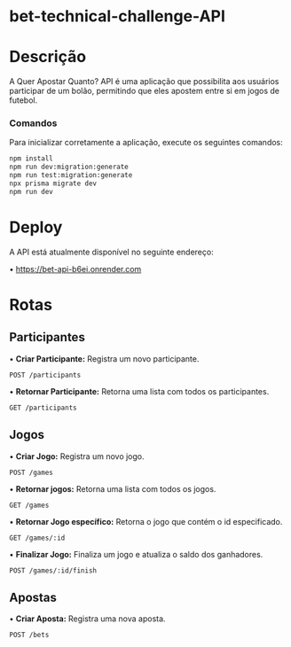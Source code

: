 # bet-technical-challenge-API
<h1>Descrição</h1>

  <p>A Quer Apostar Quanto? API é uma aplicação que possibilita aos usuários participar de um bolão, permitindo que eles apostem entre si em jogos de futebol.</p>

  <h3>Comandos</h3>
  Para inicializar corretamente a aplicação, execute os seguintes comandos:

```bash
npm install
npm run dev:migration:generate
npm run test:migration:generate
npx prisma migrate dev
npm run dev
```

<h1>Deploy</h1>
A API está atualmente disponível no seguinte endereço:

•     https://bet-api-b6ei.onrender.com

<h1>Rotas</h1>
<h2>Participantes</h2>
• <strong>Criar Participante:</strong> Registra um novo participante.


    POST /participants

• <strong>Retornar Participante:</strong> Retorna uma lista com todos os participantes.

    GET /participants

<h2>Jogos</h2>
• <strong>Criar Jogo:</strong> Registra um novo jogo.


    POST /games

• <strong>Retornar jogos:</strong> Retorna uma lista com todos os jogos.

    GET /games

• <strong>Retornar Jogo específico:</strong> Retorna o jogo que contém o id especificado.

    GET /games/:id

• <strong>Finalizar Jogo:</strong> Finaliza um jogo e atualiza o saldo dos ganhadores.

    POST /games/:id/finish

<h2>Apostas</h2>

• <strong>Criar Aposta:</strong> Registra uma nova aposta.

    POST /bets
